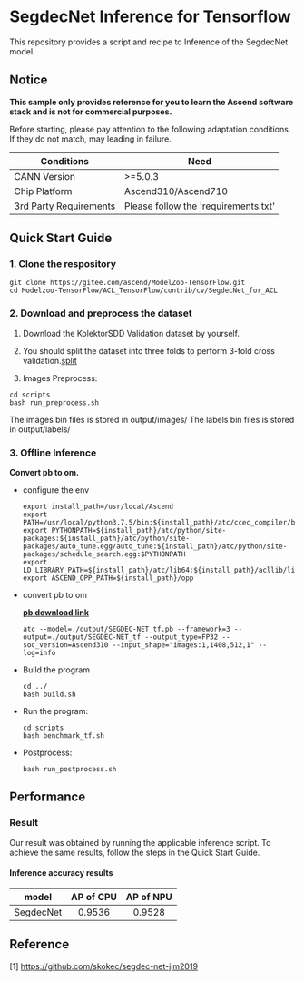 

# SegdecNet Inference for Tensorflow 

This repository provides a script and recipe to Inference of the SegdecNet model.

## Notice
**This sample only provides reference for you to learn the Ascend software stack and is not for commercial purposes.**

Before starting, please pay attention to the following adaptation conditions. If they do not match, may leading in failure.

| Conditions | Need |
| --- | --- |
| CANN Version | >=5.0.3 |
| Chip Platform| Ascend310/Ascend710 |
| 3rd Party Requirements| Please follow the 'requirements.txt' |

## Quick Start Guide

### 1. Clone the respository

```shell
git clone https://gitee.com/ascend/ModelZoo-TensorFlow.git
cd Modelzoo-TensorFlow/ACL_TensorFlow/contrib/cv/SegdecNet_for_ACL
```

### 2. Download and preprocess the dataset

1. Download the KolektorSDD Validation dataset by yourself. 

2. You should split the dataset into three folds to perform 3-fold cross validation.[split](./scripts/db/README.md)

3. Images Preprocess:
```
cd scripts
bash run_preprocess.sh
```
The images bin files is stored in output/images/
The labels bin files is stored in output/labels/
 

### 3. Offline Inference

**Convert pb to om.**

- configure the env

  ```
  export install_path=/usr/local/Ascend
  export PATH=/usr/local/python3.7.5/bin:${install_path}/atc/ccec_compiler/bin:${install_path}/atc/bin:$PATH
  export PYTHONPATH=${install_path}/atc/python/site-packages:${install_path}/atc/python/site-packages/auto_tune.egg/auto_tune:${install_path}/atc/python/site-packages/schedule_search.egg:$PYTHONPATH
  export LD_LIBRARY_PATH=${install_path}/atc/lib64:${install_path}/acllib/lib64:$LD_LIBRARY_PATH
  export ASCEND_OPP_PATH=${install_path}/opp
  ```

- convert pb to om

  [**pb download link**](https://modelzoo-train-atc.obs.cn-north-4.myhuaweicloud.com/003_Atc_Models/modelzoo/Research/cv/SEGDEC-NET_for_ACL.zip)

  ```
  atc --model=./output/SEGDEC-NET_tf.pb --framework=3 --output=./output/SEGDEC-NET_tf --output_type=FP32 --soc_version=Ascend310 --input_shape="images:1,1408,512,1" --log=info
  ```

- Build the program

  ```
  cd ../
  bash build.sh
  ```

- Run the program:

  ```
  cd scripts
  bash benchmark_tf.sh
  ```

- Postprocess:

  ```
  bash run_postprocess.sh
  ```

## Performance

### Result

Our result was obtained by running the applicable inference script. To achieve the same results, follow the steps in the Quick Start Guide.

#### Inference accuracy results

|       model       | AP of CPU | AP of NPU |
| :---------------: | :-------: | :-------: |
|     SegdecNet     |   0.9536  |   0.9528  |


## Reference
[1] https://github.com/skokec/segdec-net-jim2019

